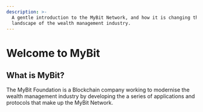 ```yaml
---
description: >-
  A gentle introduction to the MyBit Network, and how it is changing the
  landscape of the wealth management industry.
---
```


# Welcome to MyBit

## What is MyBit?

The MyBit Foundation is a Blockchain company working to modernise the wealth management industry by developing the a series of applications and protocols that make up the MyBit Network.

